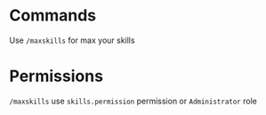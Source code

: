 # Commands

Use `/maxskills` for max your skills

# Permissions

`/maxskills` use `skills.permission` permission or `Administrator` role
